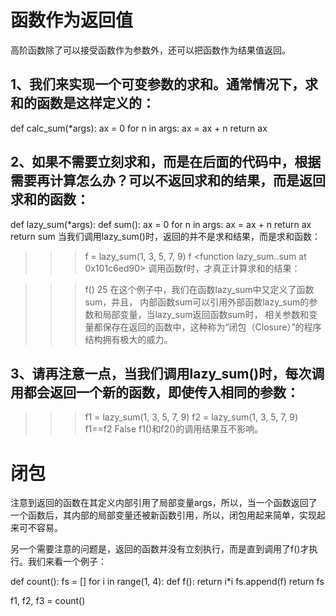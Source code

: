 # 函数作为返回值
高阶函数除了可以接受函数作为参数外，还可以把函数作为结果值返回。

## 1、我们来实现一个可变参数的求和。通常情况下，求和的函数是这样定义的：

def calc_sum(*args):
    ax = 0
    for n in args:
        ax = ax + n
    return ax
    
## 2、如果不需要立刻求和，而是在后面的代码中，根据需要再计算怎么办？可以不返回求和的结果，而是返回求和的函数：

def lazy_sum(*args):
    def sum():
        ax = 0
        for n in args:
            ax = ax + n
        return ax
    return sum
当我们调用lazy_sum()时，返回的并不是求和结果，而是求和函数：

>>> f = lazy_sum(1, 3, 5, 7, 9)
>>> f
<function lazy_sum.<locals>.sum at 0x101c6ed90>
调用函数f时，才真正计算求和的结果：

>>> f()
25
在这个例子中，我们在函数lazy_sum中又定义了函数sum，并且，
内部函数sum可以引用外部函数lazy_sum的参数和局部变量，当lazy_sum返回函数sum时，
相关参数和变量都保存在返回的函数中，这种称为“闭包（Closure）”的程序结构拥有极大的威力。

## 3、请再注意一点，当我们调用lazy_sum()时，每次调用都会返回一个新的函数，即使传入相同的参数：

>>> f1 = lazy_sum(1, 3, 5, 7, 9)
>>> f2 = lazy_sum(1, 3, 5, 7, 9)
>>> f1==f2
False
f1()和f2()的调用结果互不影响。


# 闭包
注意到返回的函数在其定义内部引用了局部变量args，所以，当一个函数返回了一个函数后，其内部的局部变量还被新函数引用，所以，闭包用起来简单，实现起来可不容易。

另一个需要注意的问题是，返回的函数并没有立刻执行，而是直到调用了f()才执行。我们来看一个例子：

def count():
    fs = []
    for i in range(1, 4):
        def f():
             return i*i
        fs.append(f)
    return fs

f1, f2, f3 = count()

